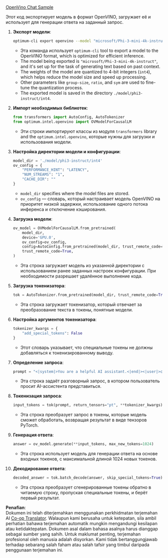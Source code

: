 <!--
CO_OP_TRANSLATOR_METADATA:
{
  "original_hash": "a2a54312eea82ac654fb0f6d39b1f772",
  "translation_date": "2025-05-09T15:58:22+00:00",
  "source_file": "md/02.Application/01.TextAndChat/Phi3/E2E_OpenVino_Chat.md",
  "language_code": "ms"
}
-->
[OpenVino Chat Sample](../../../../../../code/06.E2E/E2E_OpenVino_Chat_Phi3-instruct.ipynb)

Этот код экспортирует модель в формат OpenVINO, загружает её и использует для генерации ответа на заданный запрос.

1. **Экспорт модели**:  
   ```bash
   optimum-cli export openvino --model "microsoft/Phi-3-mini-4k-instruct" --task text-generation-with-past --weight-format int4 --group-size 128 --ratio 0.6 --sym --trust-remote-code ./model/phi3-instruct/int4
   ```  
   - Эта команда использует `optimum-cli` tool to export a model to the OpenVINO format, which is optimized for efficient inference.
   - The model being exported is `"microsoft/Phi-3-mini-4k-instruct"`, and it's set up for the task of generating text based on past context.
   - The weights of the model are quantized to 4-bit integers (`int4`), which helps reduce the model size and speed up processing.
   - Other parameters like `group-size`, `ratio`, and `sym` are used to fine-tune the quantization process.
   - The exported model is saved in the directory `./model/phi3-instruct/int4`.

2. **Импорт необходимых библиотек**:  
   ```python
   from transformers import AutoConfig, AutoTokenizer
   from optimum.intel.openvino import OVModelForCausalLM
   ```  
   - Эти строки импортируют классы из модуля `transformers` library and the `optimum.intel.openvino`, которые нужны для загрузки и использования модели.

3. **Настройка директории модели и конфигурации**:  
   ```python
   model_dir = './model/phi3-instruct/int4'
   ov_config = {
       "PERFORMANCE_HINT": "LATENCY",
       "NUM_STREAMS": "1",
       "CACHE_DIR": ""
   }
   ```  
   - `model_dir` specifies where the model files are stored.
   - `ov_config` — словарь, который настраивает модель OpenVINO на приоритет низкой задержки, использование одного потока инференса и отключение кэширования.

4. **Загрузка модели**:  
   ```python
   ov_model = OVModelForCausalLM.from_pretrained(
       model_dir,
       device='GPU.0',
       ov_config=ov_config,
       config=AutoConfig.from_pretrained(model_dir, trust_remote_code=True),
       trust_remote_code=True,
   )
   ```  
   - Эта строка загружает модель из указанной директории с использованием ранее заданных настроек конфигурации. При необходимости разрешает удалённое выполнение кода.

5. **Загрузка токенизатора**:  
   ```python
   tok = AutoTokenizer.from_pretrained(model_dir, trust_remote_code=True)
   ```  
   - Эта строка загружает токенизатор, который отвечает за преобразование текста в токены, понятные модели.

6. **Настройка аргументов токенизатора**:  
   ```python
   tokenizer_kwargs = {
       "add_special_tokens": False
   }
   ```  
   - Этот словарь указывает, что специальные токены не должны добавляться к токенизированному выводу.

7. **Определение запроса**:  
   ```python
   prompt = "<|system|>You are a helpful AI assistant.<|end|><|user|>can you introduce yourself?<|end|><|assistant|>"
   ```  
   - Эта строка задаёт разговорный запрос, в котором пользователь просит AI-ассистента представиться.

8. **Токенизация запроса**:  
   ```python
   input_tokens = tok(prompt, return_tensors="pt", **tokenizer_kwargs)
   ```  
   - Эта строка преобразует запрос в токены, которые модель сможет обработать, возвращая результат в виде тензоров PyTorch.

9. **Генерация ответа**:  
   ```python
   answer = ov_model.generate(**input_tokens, max_new_tokens=1024)
   ```  
   - Эта строка использует модель для генерации ответа на основе входных токенов, с максимальной длиной 1024 новых токенов.

10. **Декодирование ответа**:  
    ```python
    decoded_answer = tok.batch_decode(answer, skip_special_tokens=True)[0]
    ```  
    - Эта строка преобразует сгенерированные токены обратно в читаемую строку, пропуская специальные токены, и берёт первый результат.

**Penafian**:  
Dokumen ini telah diterjemahkan menggunakan perkhidmatan terjemahan AI [Co-op Translator](https://github.com/Azure/co-op-translator). Walaupun kami berusaha untuk ketepatan, sila ambil perhatian bahawa terjemahan automatik mungkin mengandungi kesilapan atau ketidaktepatan. Dokumen asal dalam bahasa asalnya harus dianggap sebagai sumber yang sahih. Untuk maklumat penting, terjemahan profesional oleh manusia adalah disyorkan. Kami tidak bertanggungjawab terhadap sebarang salah faham atau salah tafsir yang timbul daripada penggunaan terjemahan ini.